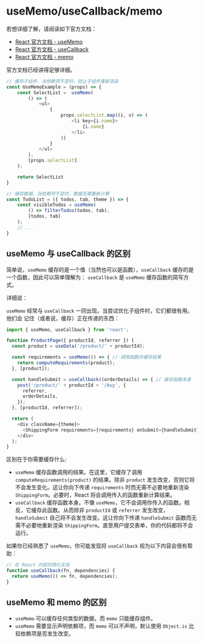 # useMemo/useCallback/memo

若想详细了解，请阅读如下官方文档：

- [React 官方文档 - useMemo](https://zh-hans.react.dev/reference/react/useMemo)
- [React 官方文档 - useCallback](https://zh-hans.react.dev/reference/react/useCallback)
- [React 官方文档 - memo](https://zh-hans.react.dev/reference/react/memo)

官方文档已经讲得足够详细。

```js
// 缓存子组件，当依赖项不变时，防止子组件重新渲染
const UseMemoExample = (props) => {
    const SelectList =  useMemo(
        () => (
            <ul>
                {
                    props.selectList.map((i, v) => (
                        <li key={i.name}>
                            {i.name}
                        </li>
                    ))
                }
            </ul>
        ),
        [props.selectList]
    );

    return SelectList
}

// 缓存数据，当依赖项不变时，数据无需重新计算
const TodoList = ({ todos, tab, theme }) => {
    const visibleTodos = useMemo(
        () => filterTodos(todos, tab),
        [todos, tab]
    );
    // ...
}
```

## useMemo 与 useCallback 的区别

简单说，`useMemo` 缓存的是一个值（当然也可以是函数），`useCallback` 缓存的是一个函数，因此可以简单理解为： `useCallback` 是 `useMemo` 缓存函数的简写方式。

详细说：

`useMemo` 经常与 `useCallback` 一同出现。当尝试优化子组件时，它们都很有用。他们会 记住（或者说，缓存）正在传递的东西：

```js
import { useMemo, useCallback } from 'react';

function ProductPage({ productId, referrer }) {
  const product = useData('/product/' + productId);

  const requirements = useMemo(() => { // 调用函数并缓存结果
    return computeRequirements(product);
  }, [product]);

  const handleSubmit = useCallback((orderDetails) => { // 缓存函数本身
    post('/product/' + productId + '/buy', {
      referrer,
      orderDetails,
    });
  }, [productId, referrer]);

  return (
    <div className={theme}>
      <ShippingForm requirements={requirements} onSubmit={handleSubmit} />
    </div>
  );
}
```

区别在于你需要缓存什么:

- `useMemo` 缓存函数调用的结果。在这里，它缓存了调用 `computeRequirements(product)` 的结果。除非 `product` 发生改变，否则它将不会发生变化。这让你向下传递 `requirements` 时而无需不必要地重新渲染 `ShippingForm`。必要时，React 将会调用传入的函数重新计算结果。
- `useCallback` 缓存函数本身。不像 `useMemo`，它不会调用你传入的函数。相反，它缓存此函数。从而除非 `productId` 或 `referrer` 发生改变，`handleSubmit` 自己将不会发生改变。这让你向下传递 `handleSubmit` 函数而无需不必要地重新渲染 `ShippingForm`。直至用户提交表单，你的代码都将不会运行。

如果你已经熟悉了 `useMemo`，你可能发现将 `useCallback` 视为以下内容会很有帮助：

```js
// 在 React 内部的简化实现
function useCallback(fn, dependencies) {
  return useMemo(() => fn, dependencies);
}
```

## useMemo 和 memo 的区别

- `useMemo` 可以缓存任何类型的数据，而 `memo` 只能缓存组件。
- `useMemo` 需要显示声明依赖项，而 `memo` 可以不声明，默认使用 `Object.is` 比较依赖项是否发生改变。
